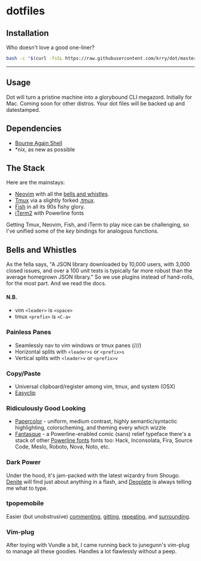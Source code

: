 # dotfiles

## Installation

Who doesn't love a good one-liner?

``` sh
bash -c "$(curl -fsSL https://raw.githubusercontent.com/krry/dot/master/dot.sh)"
```

---
## Usage

Dot will turn a pristine machine into a glorybound CLI megazord.
Initially for Mac. Coming soon for other distros.
Your dot files will be backed up and datestamped.

## Dependencies

- [Bourne Again Shell](https://www.gnu.org/software/bash/)
- *nix, as new as possible

## The Stack

Here are the mainstays:

- [Neovim](https://neovim.io/) with all the [bells and whistles](#bells-and-whistles).
- [Tmux](https://github.com/tmux/tmux) via a slightly forked [.tmux](https://github.com/krry/.tmux).
- [Fish](https://fishshell.com/) in all its 90s fishy glory.
- [iTerm2](https://www.iterm2.com/) with Powerline fonts

Getting Tmux, Neovim, Fish, and iTerm to play nice can be challenging,
so I've unified some of the *key* bindings for analogous functions.

## Bells and Whistles

As the fella says, "A JSON library downloaded by 10,000 users, with 3,000 closed issues, and over a 100 unit tests is typically far more robust than the average homegrown JSON library." So we use plugins instead of hand-rolls, for the most part. And we read the docs.

#### N.B.
- vim `<leader>` is `<space>`
- tmux `<prefix>` is `<C-a>`

### Painless Panes

- Seamlessly nav to vim windows or tmux panes (<C-h>/<C-j>/<C-k>/<C-l>)
- Horizontal splits with `<leader>s` or `<prefix>s`
- Vertical splits with `<leader>v` or `<prefix>v`

### Copy/Paste

- Universal clipboard/register among vim, tmux, and system (OSX)
- [Easyclip](https://github.com/svermeulen/vim-easyclip)

### Ridiculously Good Looking

- [Papercolor](https://github.com/NLKNguyen/papercolor-theme) - uniform, medium contrast, highly semantic/syntactic highlighting, colorscheming, and theming every which wizzle
- [Fantasque](https://github.com/belluzj/fantasque-sans) - a Powerline-enabled comic (sans) relief typeface there's a stack of other [Powerline fonts](https://github.com/powerline/fonts) fonts too: Hack, Inconsolata, Fira, Source Code, Meslo, Roboto, Nova, Noto, etc.

### Dark Power

Under the hood, it's jam-packed with the latest wizardry from Shougo.
[Denite](https://github.com/Shougo/denite.nvim) will find just about anything
in a flash, and [Deoplete](https://github.com/Shougo/deoplete.nvim) is always
telling me what to type.

### tpopemobile

Easier (but unobstrusive)
[commenting](https://github.com/tpope/vim-commentary),
[gitting](https://github.com/tpope/vim-fugitive),
[repeating](https://github.com/tpope/vim-repeat), and
[surrounding](https://github.com/tpope/vim-surround).

### Vim-plug

After toying with Vundle a bit, I came running back to junegunn's vim-plug to
manage all these goodies. Handles a lot flawlessly without a peep.
